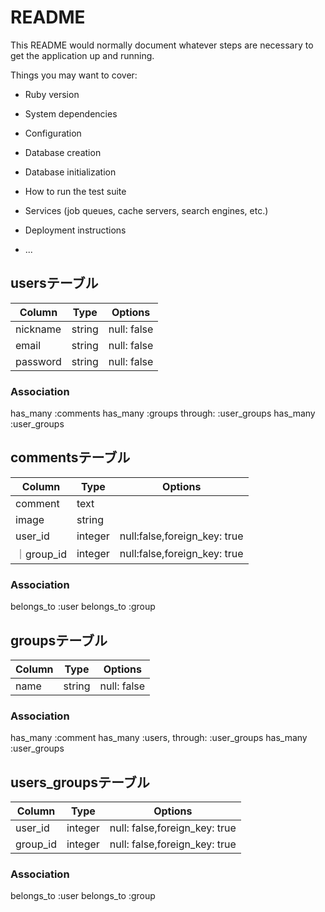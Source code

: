# README

This README would normally document whatever steps are necessary to get the
application up and running.

Things you may want to cover:

* Ruby version

* System dependencies

* Configuration

* Database creation

* Database initialization

* How to run the test suite

* Services (job queues, cache servers, search engines, etc.)

* Deployment instructions

* ...

## usersテーブル
|Column|Type|Options|
|------|----|-------|
|nickname|string|null: false|
|email|string|null: false|
|password|string|null: false|
### Association
has_many :comments
has_many :groups through:  :user_groups
has_many :user_groups

## commentsテーブル
|Column|Type|Options|
|------|----|-------|
|comment|text|
|image|string|
|user_id|integer|null:false,foreign_key: true|
｜group_id|integer|null:false,foreign_key: true|
### Association
belongs_to :user
belongs_to :group

## groupsテーブル
|Column|Type|Options|
|------|----|-------|
|name|string|null: false|
### Association
has_many :comment
has_many :users, through: :user_groups
has_many :user_groups

## users_groupsテーブル
|Column|Type|Options|
|------|----|-------|
|user_id|integer|null: false,foreign_key: true|
|group_id|integer|null: false,foreign_key: true|
### Association
belongs_to :user 
belongs_to :group
